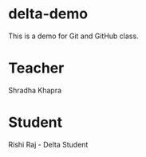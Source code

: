 # delta-demo
This is a demo for Git and GitHub class.

# Teacher 
Shradha Khapra

# Student
Rishi Raj - Delta Student
